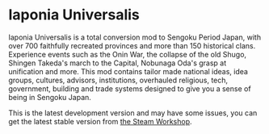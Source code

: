 # Iaponia Universalis

Iaponia Universalis is a total conversion mod to Sengoku Period Japan, with over 700 faithfully recreated provinces and more than 150 historical clans. Experience events such as the Onin War, the collapse of the old Shugo, Shingen Takeda's march to the Capital, Nobunaga Oda's grasp at unification and more. This mod contains tailor made national ideas, idea groups, cultures, advisors, institutions, overhauled religious, tech, government, building and trade systems designed to give you a sense of being in Sengoku Japan.

This is the latest development version and may have some issues, you can get the latest stable version from
[the Steam Workshop](https://steamcommunity.com/sharedfiles/filedetails/?id=1099840449&searchtext=iaponia).
